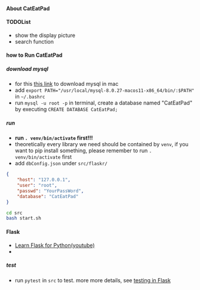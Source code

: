 #### About CatEatPad
#### TODOList
- show the display picture
- search function

#### how to Run CatEatPad
##### download mysql
- for this [this link](https://dev.mysql.com/doc/refman/8.0/en/macos-installation-pkg.html) to download mysql in mac
- add `export PATH="/usr/local/mysql-8.0.27-macos11-x86_64/bin/:$PATH"` in `~/.bashrc`
- run `mysql -u root -p` in terminal, create a database named "CatEatPad" by executing `CREATE DATABASE CatEatPad;`

##### run
- **run `. venv/bin/activate` first!!!**
- theoretically every library we need should be contained by `venv`, if you want to pip install something,  please remember to run `. venv/bin/activate` first
- add `dbConfig.json` under `src/flaskr/` 
```json
{
    "host": "127.0.0.1",
    "user": "root",
    "passwd": "YourPassWord",
    "database": "CatEatPad"
}
```
```bash
cd src
bash start.sh
```

#### Flask
- [Learn Flask for Python(youtube)](https://www.youtube.com/watch?v=Z1RJmh_OqeA)
- 

##### test
- run `pytest` in `src` to test. more more details, see [testing in Flask](https://flask.palletsprojects.com/en/2.0.x/testing/)
